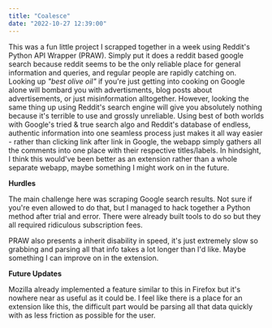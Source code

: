 ```yaml
---
title: "Coalesce"
date: "2022-10-27 12:39:00"
---
```


This was a fun little project I scrapped together in a week using Reddit's Python API Wrapper (PRAW). Simply put it does a reddit based google search because reddit seems to be the only reliable place for general information and queries, and regular people are rapidly catching on. Looking up _"best olive oil"_ if you're just getting into cooking on Google alone will bombard you with advertisments, blog posts about advertisements, or just misinformation alltogether. However, looking the same thing up using Reddit's search engine will give you absolutely nothing because it's terrible to use and grossly unreliable. Using best of both worlds with Google's tried & true search algo and Reddit's database of endless, authentic information into one seamless process just makes it all way easier - rather than clicking link after link in Google, the webapp simply gathers all the comments into one place with their respective titles/labels. In hindsight, I think this would've been better as an extension rather than a whole separate webapp, maybe something I might work on in the future.

**Hurdles**

The main challenge here was scraping Google search results. Not sure if you're even allowed to do that, but I managed to hack together a Python method after trial and error. There were already built tools to do so but they all required ridiculous subscription fees.

PRAW also presents a inherit disability in speed, it's just extremely slow so grabbing and parsing all that info takes a lot longer than I'd like. Maybe something I can improve on in the extension.

**Future Updates**

Mozilla already implemented a feature similar to this in Firefox but it's nowhere near as useful as it could be. I feel like there is a place for an extension like this, the difficult part would be parsing all that data quickly with as less friction as possible for the user.
